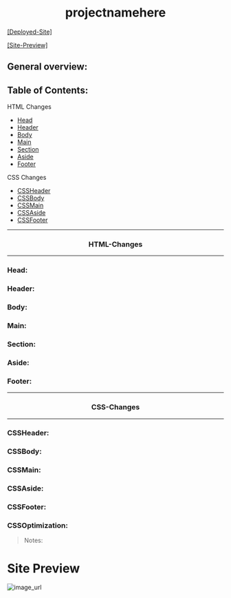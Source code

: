 <h1 style="text-align: center;">projectnamehere</h1>

[[Deployed-Site]](linkgoeshere)

[[Site-Preview]](#Site-Preview)

## General overview: 

<p style="font-family:georgia"> 

<p>


## Table of Contents:

HTML Changes
- [Head](#Head)
- [Header](#Head)
- [Body](#Body)
- [Main](#Main)
- [Section](#Section)
- [Aside](#Aside)
- [Footer](#Footer)

CSS Changes
- [CSSHeader](#CSSHeader)
- [CSSBody](#CSSBody)
- [CSSMain](#CSSMain)
- [CSSAside](#CSSAside)
- [CSSFooter](#CSSFooter)

---
<h3 style="text-align:center;">HTML-Changes</h3>

---
### Head:


### Header:


### Body:


### Main:


### Section:


### Aside:


### Footer:

---
<h3 style="text-align:center;">CSS-Changes</h3>

---
### CSSHeader:


### CSSBody:


### CSSMain:


### CSSAside:


### CSSFooter:


### CSSOptimization:


>Notes: 

# Site Preview
![image_url](site_url_link_here "Site preview")
